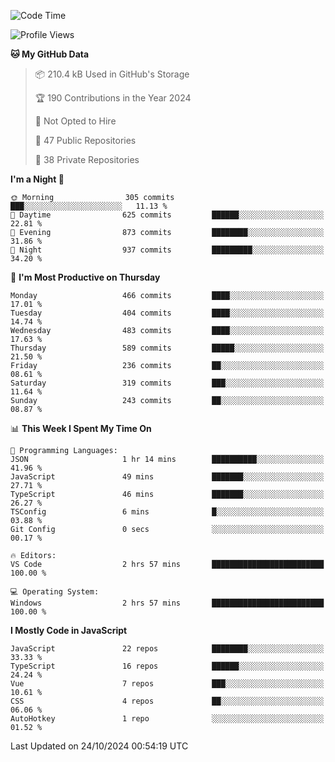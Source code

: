 <!--START_SECTION:waka-->
![Code Time](http://img.shields.io/badge/Code%20Time-872%20hrs%2040%20mins-blue)

![Profile Views](http://img.shields.io/badge/Profile%20Views-0-blue)

**🐱 My GitHub Data** 

> 📦 210.4 kB Used in GitHub's Storage 
 > 
> 🏆 190 Contributions in the Year 2024
 > 
> 🚫 Not Opted to Hire
 > 
> 📜 47 Public Repositories 
 > 
> 🔑 38 Private Repositories 
 > 
**I'm a Night 🦉** 

```text
🌞 Morning                305 commits         ███░░░░░░░░░░░░░░░░░░░░░░   11.13 % 
🌆 Daytime                625 commits         ██████░░░░░░░░░░░░░░░░░░░   22.81 % 
🌃 Evening                873 commits         ████████░░░░░░░░░░░░░░░░░   31.86 % 
🌙 Night                  937 commits         █████████░░░░░░░░░░░░░░░░   34.20 % 
```
📅 **I'm Most Productive on Thursday** 

```text
Monday                   466 commits         ████░░░░░░░░░░░░░░░░░░░░░   17.01 % 
Tuesday                  404 commits         ████░░░░░░░░░░░░░░░░░░░░░   14.74 % 
Wednesday                483 commits         ████░░░░░░░░░░░░░░░░░░░░░   17.63 % 
Thursday                 589 commits         █████░░░░░░░░░░░░░░░░░░░░   21.50 % 
Friday                   236 commits         ██░░░░░░░░░░░░░░░░░░░░░░░   08.61 % 
Saturday                 319 commits         ███░░░░░░░░░░░░░░░░░░░░░░   11.64 % 
Sunday                   243 commits         ██░░░░░░░░░░░░░░░░░░░░░░░   08.87 % 
```


📊 **This Week I Spent My Time On** 

```text
💬 Programming Languages: 
JSON                     1 hr 14 mins        ██████████░░░░░░░░░░░░░░░   41.96 % 
JavaScript               49 mins             ███████░░░░░░░░░░░░░░░░░░   27.71 % 
TypeScript               46 mins             ███████░░░░░░░░░░░░░░░░░░   26.27 % 
TSConfig                 6 mins              █░░░░░░░░░░░░░░░░░░░░░░░░   03.88 % 
Git Config               0 secs              ░░░░░░░░░░░░░░░░░░░░░░░░░   00.17 % 

🔥 Editors: 
VS Code                  2 hrs 57 mins       █████████████████████████   100.00 % 

💻 Operating System: 
Windows                  2 hrs 57 mins       █████████████████████████   100.00 % 
```

**I Mostly Code in JavaScript** 

```text
JavaScript               22 repos            ████████░░░░░░░░░░░░░░░░░   33.33 % 
TypeScript               16 repos            ██████░░░░░░░░░░░░░░░░░░░   24.24 % 
Vue                      7 repos             ███░░░░░░░░░░░░░░░░░░░░░░   10.61 % 
CSS                      4 repos             ██░░░░░░░░░░░░░░░░░░░░░░░   06.06 % 
AutoHotkey               1 repo              ░░░░░░░░░░░░░░░░░░░░░░░░░   01.52 % 
```




 Last Updated on 24/10/2024 00:54:19 UTC
<!--END_SECTION:waka-->
